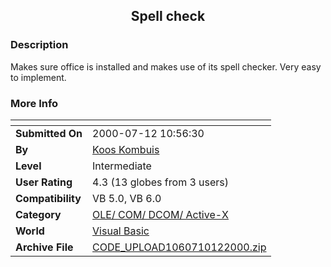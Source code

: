 ﻿<div align="center">

## Spell check


</div>

### Description

Makes sure office is installed and makes use of its spell checker. Very easy to implement.
 
### More Info
 


<span>             |<span>
---                |---
**Submitted On**   |2000-07-12 10:56:30
**By**             |[Koos Kombuis](https://github.com/Planet-Source-Code/PSCIndex/blob/master/ByAuthor/koos-kombuis.md)
**Level**          |Intermediate
**User Rating**    |4.3 (13 globes from 3 users)
**Compatibility**  |VB 5\.0, VB 6\.0
**Category**       |[OLE/ COM/ DCOM/ Active\-X](https://github.com/Planet-Source-Code/PSCIndex/blob/master/ByCategory/ole-com-dcom-active-x__1-29.md)
**World**          |[Visual Basic](https://github.com/Planet-Source-Code/PSCIndex/blob/master/ByWorld/visual-basic.md)
**Archive File**   |[CODE\_UPLOAD1060710122000\.zip](https://github.com/Planet-Source-Code/koos-kombuis-spell-check__1-12019/archive/master.zip)








